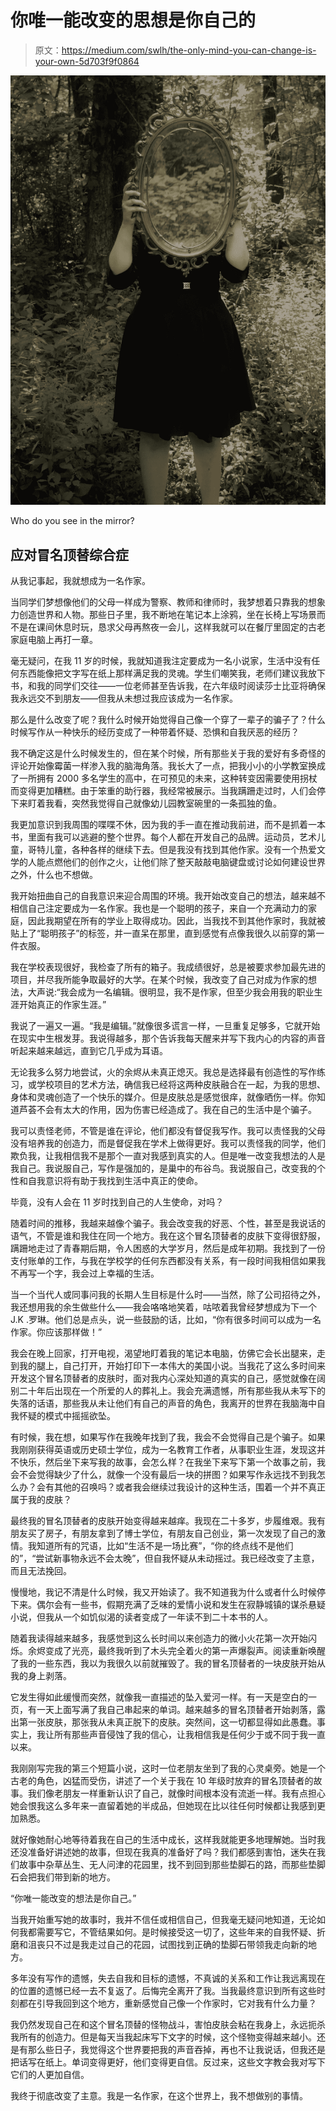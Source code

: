 # 你唯一能改变的思想是你自己的

> 原文：<https://medium.com/swlh/the-only-mind-you-can-change-is-your-own-5d703f9f0864>

![](img/0c83fda8cd991924e5e4081bda1792ba.png)

Who do you see in the mirror?

## 应对冒名顶替综合症

从我记事起，我就想成为一名作家。

当同学们梦想像他们的父母一样成为警察、教师和律师时，我梦想着只靠我的想象力创造世界和人物。那些日子里，我不断地在笔记本上涂鸦，坐在长椅上写场景而不是在课间休息时玩，恳求父母再熬夜一会儿，这样我就可以在餐厅里固定的古老家庭电脑上再打一章。

毫无疑问，在我 11 岁的时候，我就知道我注定要成为一名小说家，生活中没有任何东西能像把文字写在纸上那样满足我的灵魂。学生们嘲笑我，老师们建议我放下书，和我的同学们交往——一位老师甚至告诉我，在六年级时阅读莎士比亚将确保我永远交不到朋友——但我从未想过我应该成为一名作家。

那么是什么改变了呢？我什么时候开始觉得自己像一个穿了一辈子的骗子了？什么时候写作从一种快乐的经历变成了一种带着怀疑、恐惧和自我厌恶的经历？

我不确定这是什么时候发生的，但在某个时候，所有那些关于我的爱好有多奇怪的评论开始像霉菌一样渗入我的脑海角落。我长大了一点，把我小小的小学教室换成了一所拥有 2000 多名学生的高中，在可预见的未来，这种转变因需要使用拐杖而变得更加糟糕。由于笨重的助行器，我经常被展示。当我蹒跚走过时，人们会停下来盯着我看，突然我觉得自己就像幼儿园教室碗里的一条孤独的鱼。

我更加意识到我周围的喋喋不休，因为我的手一直在推动我前进，而不是抓着一本书，里面有我可以逃避的整个世界。每个人都在开发自己的品牌。运动员，艺术儿童，哥特儿童，各种各样的继续下去。但是我没有找到其他作家。没有一个热爱文学的人能点燃他们的创作之火，让他们除了整天敲敲电脑键盘或讨论如何建设世界之外，什么也不想做。

我开始扭曲自己的自我意识来迎合周围的环境。我开始改变自己的想法，越来越不相信自己注定要成为一名作家。我也是一个聪明的孩子，来自一个充满动力的家庭，因此我期望在所有的学业上取得成功。因此，当我找不到其他作家时，我就被贴上了“聪明孩子”的标签，并一直呆在那里，直到感觉有点像我很久以前穿的第一件衣服。

我在学校表现很好，我检查了所有的箱子。我成绩很好，总是被要求参加最先进的项目，并尽我所能争取最好的大学。在某个时候，我改变了自己对成为作家的想法，大声说:“我会成为一名编辑。很明显，我不是作家，但至少我会用我的职业生涯开始真正的作家生涯。”

我说了一遍又一遍。“我是编辑。”就像很多谎言一样，一旦重复足够多，它就开始在现实中生根发芽。我说得越多，那个告诉我每天醒来并写下我内心的内容的声音听起来越来越远，直到它几乎成为耳语。

无论我多么努力地尝试，火的余烬从未真正熄灭。我总是选择最有创造性的写作练习，或学校项目的艺术方法，确信我已经将这两种皮肤融合在一起，为我的思想、身体和灵魂创造了一个快乐的媒介。但是皮肤总是感觉很痒，就像晒伤一样。你知道芦荟不会有太大的作用，因为伤害已经造成了。我在自己的生活中是个骗子。

我可以责怪老师，不管是谁在评论，他们都没有督促我写作。我可以责怪我的父母没有培养我的创造力，而是督促我在学术上做得更好。我可以责怪我的同学，他们欺负我，让我相信我不是那个一直对我感到真实的人。但是唯一改变我想法的人是我自己。我说服自己，写作是强加的，是巢中的布谷鸟。我说服自己，改变我的个性和自我意识将有助于我找到生活中真正的使命。

毕竟，没有人会在 11 岁时找到自己的人生使命，对吗？

随着时间的推移，我越来越像个骗子。我会改变我的好恶、个性，甚至是我说话的语气，不管是谁和我住在同一个地方。我在这个冒名顶替者的皮肤下变得很舒服，蹒跚地走过了青春期后期，令人困惑的大学岁月，然后是成年初期。我找到了一份支付账单的工作，与我在学校学的任何东西都没有关系，有一段时间我相信如果我不再写一个字，我会过上幸福的生活。

当一个当代人或同事问我的长期人生目标是什么时——当然，除了公司招待之外，我还想用我的余生做些什么——我会咯咯地笑着，咕哝着我曾经梦想成为下一个 J.K .罗琳。他们总是点头，说一些鼓励的话，比如，“你有很多时间可以成为一名作家。你应该那样做！”

我会在晚上回家，打开电视，渴望地盯着我的笔记本电脑，仿佛它会长出腿来，走到我的腿上，自己打开，开始打印下一本伟大的美国小说。当我花了这么多时间来开发这个冒名顶替者的皮肤时，面对我内心深处知道的真实的自己，感觉就像在阔别二十年后出现在一个所爱的人的葬礼上。我会充满遗憾，所有那些我从未写下的失落的话语，那些我从未让他们有自己的声音的角色，我离开的世界在我脑海中自我怀疑的模式中摇摇欲坠。

有时候，我在想，如果写作在我晚年找到了我，我会不会觉得自己是个骗子。如果我刚刚获得英语或历史硕士学位，成为一名教育工作者，从事职业生涯，发现这并不快乐，然后坐下来写我的故事，会怎么样？在我坐下来写下第一个故事之前，我会不会觉得缺少了什么，就像一个没有最后一块的拼图？如果写作永远找不到我怎么办？会有其他的召唤吗？或者我会继续过我设计的这种生活，围着一个并不真正属于我的皮肤？

最终我的冒名顶替者的皮肤开始变得越来越痒。我现在二十多岁，步履维艰。我有朋友买了房子，有朋友拿到了博士学位，有朋友自己创业，第一次发现了自己的激情。我知道所有的咒语，比如“生活不是一场比赛”，“你的终点线不是他们的”，“尝试新事物永远不会太晚”，但自我怀疑从未动摇过。我已经改变了主意，而且无法挽回。

慢慢地，我记不清是什么时候，我又开始读了。我不知道我为什么或者什么时候停下来。偶尔会有一些书，假期充满了乏味的爱情小说和发生在寂静城镇的谋杀悬疑小说，但我从一个如饥似渴的读者变成了一年读不到二十本书的人。

随着我读得越来越多，我感觉到这么长时间以来创造力的微小火花第一次开始闪烁。余烬变成了光亮，最终我听到了木头完全着火的第一声爆裂声。阅读重新唤醒了我的一些东西，我以为我很久以前就摧毁了。我的冒名顶替者的一块皮肤开始从我的身上剥落。

它发生得如此缓慢而突然，就像我一直描述的坠入爱河一样。有一天是空白的一页，有一天上面写满了我自己串起来的单词。越来越多的冒名顶替者开始剥落，露出第一张皮肤，那张我从未真正脱下的皮肤。突然间，这一切都显得如此愚蠢。事实上，我让所有那些声音侵蚀了我的信心，让我相信我是任何少于或不同于我一直以来。

我刚刚写完我的第三个短篇小说，这时一位老朋友坐到了我的心灵桌旁。她是一个古老的角色，凶猛而受伤，讲述了一个关于我在 10 年级时放弃的冒名顶替者的故事。我们像老朋友一样重新认识了自己，就像时间根本没有流逝一样。我有点担心她会恨我这么多年来一直留着她的半成品，但她现在比以往任何时候都让我感到更加熟悉。

就好像她耐心地等待着我在自己的生活中成长，这样我就能更多地理解她。当时我还没准备好讲述她的故事，但现在我真的准备好了吗？我们都感到害怕，迷失在我们故事中杂草丛生、无人问津的花园里，找不到回到那些垫脚石的路，而那些垫脚石会把我们带到新的地方。

“你唯一能改变的想法是你自己。”

当我开始重写她的故事时，我并不信任或相信自己，但我毫无疑问地知道，无论如何我都需要写它，不管结果如何。是时候接受这一切了，这些年来的自我怀疑、折磨和沮丧只不过是我走过自己的花园，试图找到正确的垫脚石带领我走向新的地方。

多年没有写作的遗憾，失去自我和目标的遗憾，不真诚的关系和工作让我远离现在的位置的遗憾已经一去不复返了。后悔完全离开了我。当我最终意识到所有这些时刻都在引导我回到这个地方，重新感觉自己像一个作家时，它对我有什么力量？

我仍然发现自己在和这个冒名顶替的怪物战斗，害怕皮肤会粘在我身上，永远扼杀我所有的创造力。但是每天当我起床写下文字的时候，这个怪物变得越来越小。还是有那么些日子，我觉得这个世界要把我的声音吞掉，再也不让我说话，但我还是把话写在纸上。单词变得更好，他们变得更自信。反过来，这些文字教会我对写下它们的人更加自信。

我终于彻底改变了主意。我是一名作家，在这个世界上，我不想做别的事情。